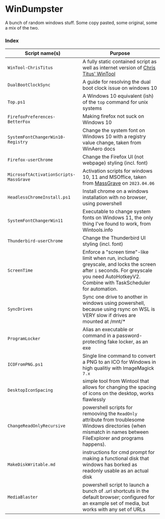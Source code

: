 # WinDumpster

A bunch of random windows stuff. Some copy pasted, some original, some a mix of the two.


### Index

| Script name(s) | Purpose | 
|----------------|---------|
| `WinTool-ChrisTitus` | A fully static contained script as well as internet version of [Chris Titus' WinTool](https://github.com/ChrisTitusTech/winutil) | 
| `DualBootClockSync` | A guide for resolving the dual boot clock issue on windows 10 | 
| `Top.ps1` | A Windows 10 equivalent (ish) of the `top` command for unix systems |
| `FirefoxPreferences-BetterFox` | Making firefox not suck on Windows 10 | 
| `SystemFontChangerWin10-Registry` | Change the system font on Windows 10 with a registry value change, taken from WinAero docs| 
| `Firefox-userChrome` | Change the Firefox UI (not webpage) styling (incl. font) | 
| `MicrosoftActivationScripts-MassGrave` | Activation scripts for windows 10, 11 and MSOffice, taken from [MassGrave](https://github.com/massgravel/Microsoft-Activation-Scripts) on `2023.04.06` |
| `HeadlessChromeInstall.ps1` | Install chrome on a windows installation with no browser, using powershell | 
| `SystemFontChangerWin11` | Executable to change system fonts on Windows 11, the only thing I've found to work, from Wintools.info | 
| `Thunderbird-userChrome` | Change the Thunderbird UI styling (incl. font) | 
| `ScreenTime` | Enforce a "screen time"-like limit when run, including greyscale, and locks the screen after `i` seconds. For greyscale you need AutoHotkeyV2. Combine with TaskScheduler for automation. | 
| `SyncDrives` | Sync one drive to another in windows using powershell,  because  using rsync on WSL is VERY slow if drives are mounted at /mnt/* | 
| `ProgramLocker` | Alias an executable or command in a password-protecting fake locker,  as an exe | 
| `ICOFromPNG.ps1` | Single line command to convert a PNG to an ICO for Windows in high qualitiy with ImageMagick `7.x`  |
| `DesktopIconSpacing` | simple tool from Wintool that allows for changing the spacing of icons on the desktop,  works flawlessly | 
| `ChangeReadOnlyRecursive` | powershell scripts for remooving the `ReadOnly` attribute from troublesome Windows directories (when mismatch in names between FileExplorer and programs happens). |
| `MakeDiskWritable.md` | instructions for cmd prompt for making a functional disk that windows has borked as readonly usable as an actual disk | 
| `MediaBlaster` | powershell script to launch a bunch of .url shortcuts in the default browser; configured for an example set of media, but works with any set of URLs | 
